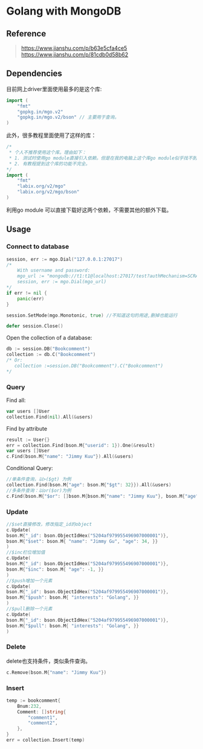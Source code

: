 # Golang with MongoDB
## Reference
> https://www.jianshu.com/p/b63e5cfa4ce5
> https://www.jianshu.com/p/81cdb0d58b62
## Dependencies
目前网上driver里面使用最多的是这个库:
``` go
import (
    "fmt"
    "gopkg.in/mgo.v2" 
    "gopkg.in/mgo.v2/bson" // 主要用于查询。
)
```
此外，很多教程里面使用了这样的库：
``` go
/*
 * 个人不推荐使用这个库。理由如下：
 * 1. 测试时使用go module直接引入依赖。但是在我的电脑上这个库go module似乎找不到对应的package
 * 2. 有教程提到这个库的功能不完全。
*/
import (
    "fmt"
    "labix.org/v2/mgo"
    "labix.org/v2/mgo/bson"
)

```
利用go module 可以直接下载好这两个依赖，不需要其他的额外下载。
## Usage
### Connect to database
``` go
session, err := mgo.Dial("127.0.0.1:27017")
/*
    With username and password:
    mgo_url := "mongodb://t1:t1@localhost:27017/test?authMechanism=SCRAM-SHA-1"
    session, err := mgo.Dial(mgo_url)
*/
if err != nil {
    panic(err)
}

session.SetMode(mgo.Monotonic, true) //不知道这句的用途,删掉也能运行

defer session.Close()
```
Open the collection of a database:
``` go
db := session.DB("Bookcomment")
collection := db.C("Bookcomment")
/* Or: 
   collection :=session.DB("Bookcomment").C("Bookcomment")
*/
```
### Query
Find all:
``` go
var users []User
collection.Find(nil).All(&users)
```
Find by attribute
``` go
result := User{}
err = collection.Find(bson.M{"userid": 1}).One(&result)
var users []User
c.Find(bson.M{"name": "Jimmy Kuu"}).All(&users)
```
Conditional Query:
``` go
//单条件查询，以>($gt) 为例
collection.Find(bson.M{"age": bson.M{"$gt": 32}}).All(&users)
//多条件查询：以or($or)为例
c.Find(bson.M{"$or": []bson.M{bson.M{"name": "Jimmy Kuu"}, bson.M{"age": 31}}}).All(&users)
```
### Update
``` go
//$set直接修改，修改指定_id的object
c.Update(
bson.M{"_id": bson.ObjectIdHex("5204af979955496907000001")},
bson.M{"$set": bson.M{ "name": "Jimmy Gu", "age": 34, }}
)
//$inc栏位增加值
c.Update(
bson.M{"_id": bson.ObjectIdHex("5204af979955496907000001")},
bson.M{"$inc": bson.M{ "age": -1, }}
)
//$push增加一个元素
c.Update(
bson.M{"_id": bson.ObjectIdHex("5204af979955496907000001")},
bson.M{"$push": bson.M{ "interests": "Golang", }}
)
//$pull删除一个元素
c.Update(
bson.M{"_id": bson.ObjectIdHex("5204af979955496907000001")},
bson.M{"$pull": bson.M{ "interests": "Golang", }}
)
```
### Delete
delete也支持条件，类似条件查询。
```go
c.Remove(bson.M{"name": "Jimmy Kuu"})
```
### Insert
``` go
temp := bookcomment{
    Bnum:232,
    Comment: []string{
        "comment1",
        "comment2",
    },
}
err = collection.Insert(temp)
```
